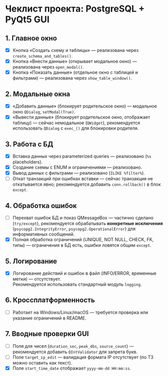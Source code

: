 # Чеклист проекта: PostgreSQL + PyQt5 GUI

## 1. Главное окно
- [x] Кнопка «Создать схему и таблицы» — реализована через `create_schema_and_tables()`.
- [x] Кнопка «Внести данные» (открывает модальное окно) — реализована через `open_modal()`.
- [x] Кнопка «Показать данные» (отдельное окно с таблицей и фильтрами) — реализована через `show_table_window()`.

## 2. Модальные окна
- [x] «Добавить данные» (блокирует родительское окно) — модальное окно `QDialog`, `setModal(True)`.
- [x] «Вывести данные» (блокирует родительское окно, отображает таблицу) — сейчас немодальное (`QWidget`), рекомендуется использовать `QDialog` с `exec_()` для блокировки родителя.

## 3. Работа с БД
- [x] Вставка данных через parameterized queries — реализовано (`%s` placeholders).  
- [x] Создание схемы с ENUM и ограничениями — реализовано.  
- [x] Вывод данных с фильтрами — реализовано (`ILIKE %filter%`).  
- [ ] Откат транзакций при ошибках вставки — сейчас транзакция не откатывается явно; рекомендуется добавить `conn.rollback()` в блок `except`.

## 4. Обработка ошибок
- [ ] Перехват ошибок БД и показ QMessageBox — частично сделано (`try/except`), рекомендуется обрабатывать **конкретные исключения** (`psycopg2.IntegrityError`, `psycopg2.OperationalError`) для информативных сообщений.
- [x] Полная обработка ограничений (UNIQUE, NOT NULL, CHECK, FK, типы) — ограничения в БД есть, ошибки ловятся общим `except`.

## 5. Логирование
- [x] Логирование действий и ошибок в файл (INFO/ERROR, временные метки) — отсутствует.  
  Рекомендуется использовать стандартный модуль `logging`.

## 6. Кроссплатформенность
- [ ] Работает на Windows/Linux/macOS — требуется проверка или указание ограничений в README.

## 7. Вводные проверки GUI
- [ ] Поля для чисел (`duration_sec`, `peak_dbs`, `source_count`) — рекомендуется добавить `QIntValidator` для запрета букв.
- [ ] Поле `target_ip_edit` — валидация формата IP отсутствует (по ТЗ можно оставить как текст).
- [x] Поле `start_time_date` отображает `yyyy-mm-dd HH:mm:ss`.
